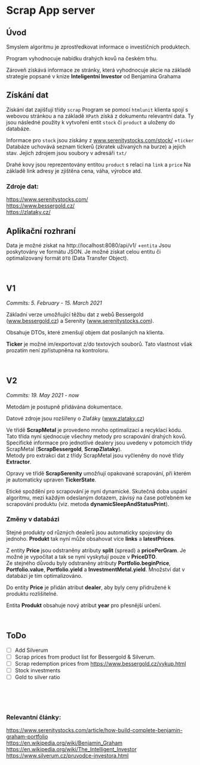 # Scrap App server

## Úvod
Smyslem algoritmu je zprostředkovat informace o investičních produktech. 

Program vyhodnocuje nabídku drahých kovů na českém trhu. 

Zároveň získává informace ze stránky, která vyhodnocuje akcie na základě strategie popsané v knize <b> Inteligentní Investor</b> od Benjamina Grahama


## Získání dat
Získání dat zajišťují třídy `scrap`
Program se pomocí `htmlunit` klienta spojí s webovou stránkou a na základě `XPath` získá z dokumentu relevantní data. 
Ty jsou následné použity k vytvoření entit `stock` či `product` a uloženy do databáze.

Informace pro `stock` jsou získány z www.serenitystocks.com/stock/ +`ticker`
Databáze uchovává seznam tickerů (zkratek užívaných na burze) a jejich stav. 
Jejich zdrojem jsou soubory v adresáři `txt/`

Drahé kovy jsou reprezentovány entitou `product` s relací na `link` a `price` 
Na základě link adresy je zjištěna cena, váha, výrobce atd.

### Zdroje dat:
https://www.serenitystocks.com/  
https://www.bessergold.cz/  
https://zlataky.cz/



## Aplikační rozhraní

Data je možné získat na http://localhost:8080/api/v1/ +`entita` Jsou poskytovány ve formátu JSON.
Je možné získat celou entitu či optimalizovaný formát `DTO` (Data Transfer Object).

<br />

## V1
_Commits: 5. February - 15. March 2021_

Základní verze umožňující těžbu dat z webů Bessergold (www.bessergold.cz) a Serenity (www.serenitystocks.com).

Obsahuje DTOs, které zmenšují objem dat posílaných na klienta.

**Ticker** je možné im/exportovat z/do textových souborů. Tato vlastnost však prozatím není zpřístupněna na kontroloru.

<br />

## V2
_Commits: 19. May 2021 - now_

Metodám je postupně přidávána dokumentace.

Datové zdroje jsou rozšířeny o Zlaťáky (www.zlataky.cz)

Ve třídě **ScrapMetal** je provedeno mnoho optimalizací a recyklací kódu. 
Tato třída nyní sjednocuje všechny metody pro scrapování drahých kovů.  
Specifické informace pro jednotlivé dealery jsou uvedeny v potomcích třídy ScrapMetal (**ScrapBessergold**,  **ScrapZlataky**).  
Metody pro extrakci dat z třídy ScrapMetal jsou vyčleněny do nové třídy **Extractor**.

Opravy ve třídě **ScrapSerenity** umožňují opakované scrapování, při kterém je automaticky upraven **TickerState**.

Etické spoždění pro scrapování je nyní dynamické. 
Skutečná doba uspání algoritmu, mezi každým odeslaným dotazem, závisý na čase potřebném ke scrapování produktu (viz. metoda **dynamicSleepAndStatusPrint**).

### Změny v databázi
Stejné produkty od různých dealerů jsou automaticky spojovány do jednoho.
**Produkt** tak nyní může obsahovat více **links** a **latestPrices**.

Z entity **Price** jsou odstraněny atributy **split** (spread) a **pricePerGram**. 
Je možné je vypočítat a tak se nyní vyskytují pouze v **PriceDTO**.  
Ze stejného důvodu byly odstraněny atributy **Portfolio.beginPrice**, **Portfolio.value**, **Portfolio.yield** a **InvestmentMetal.yield**. 
Množství dat v databázi je tím optimalizováno.

Do entity **Price** je přidán atribut **dealer**, aby byly ceny přidružené k produktu rozlišitelné.

Entita **Produkt** obsahuje nový atribut **year** pro přesnější určení.


<br />


## ToDo
- [ ] Add Silverum
- [ ] Scrap prices from product list for Bessergold & Silverum.
- [ ] Scrap redemption prices from https://www.bessergold.cz/vykup.html
- [ ] Stock investments
- [ ] Gold to silver ratio

<br/>
<br/>
<br/>

### Relevantní články:

https://www.serenitystocks.com/article/how-build-complete-benjamin-graham-portfolio  
https://en.wikipedia.org/wiki/Benjamin_Graham  
https://en.wikipedia.org/wiki/The_Intelligent_Investor  
https://www.silverum.cz/pruvodce-investora.html  
